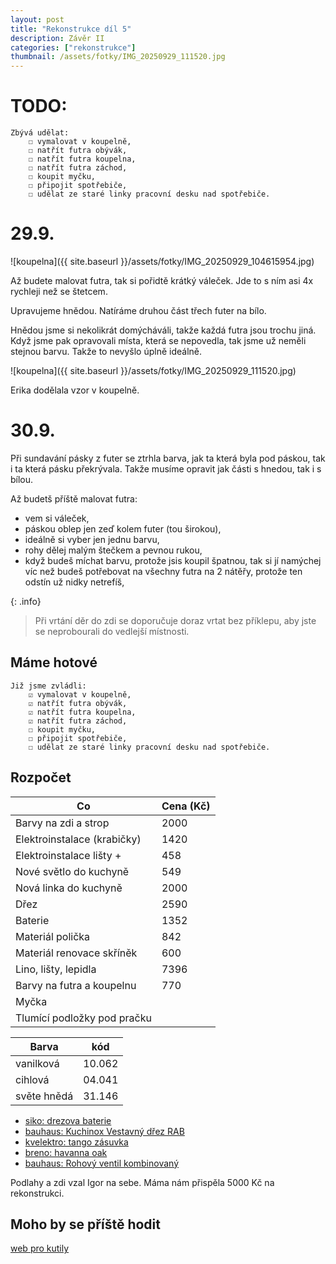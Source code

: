```yaml
---
layout: post
title: "Rekonstrukce díl 5"
description: Závěr II
categories: ["rekonstrukce"]
thumbnail: /assets/fotky/IMG_20250929_111520.jpg
---
```


# TODO:

    Zbývá udělat:
        ☐ vymalovat v koupelně,
        ☐ natřít futra obývák,
        ☐ natřít futra koupelna,
        ☐ natřít futra záchod,
        ☐ koupit myčku,
        ☐ připojit spotřebiče,
        ☐ udělat ze staré linky pracovní desku nad spotřebiče.

# 29.9.

![koupelna]({{ site.baseurl }}/assets/fotky/IMG_20250929_104615954.jpg)

Až budete malovat futra, tak si pořidtě krátký váleček. Jde to s ním asi 4x rychleji než se štetcem.

Upravujeme hnědou. Natíráme druhou část třech futer na bílo.

Hnědou jsme si nekolikrát domýcháváli, takže každá futra jsou trochu jiná. Když jsme pak opravovali místa, která se nepovedla, tak jsme už neměli stejnou barvu. Takže to nevyšlo úplně ideálně.

![koupelna]({{ site.baseurl }}/assets/fotky/IMG_20250929_111520.jpg)

Erika dodělala vzor v koupelně.

# 30.9.

Při sundavání pásky z futer se ztrhla barva, jak ta která byla pod páskou, tak i ta která pásku překrývala. Takže musíme opravit jak části s hnedou, tak i s bílou.

Až budetš příště malovat futra:
- vem si váleček,
- páskou oblep jen zeď kolem futer (tou širokou),
- ideálně si vyber jen jednu barvu,
- rohy dělej malým štečkem a pevnou rukou,
- když budeš míchat barvu, protože jsis koupil špatnou, tak si jí namýchej víc než budeš potřebovat na všechny futra na 2 nátěřy, protože ten odstín už nidky netrefíš,

{: .info}
> Při vrtání děr do zdi se doporučuje doraz vrtat bez příklepu, aby jste se neprobourali do vedlejší místnosti.

## Máme hotové

    Již jsme zvládli:
        ☑ vymalovat v koupelně,
        ☑ natřít futra obývák,
        ☑ natřít futra koupelna,
        ☑ natřít futra záchod,
        ☐ koupit myčku,
        ☐ připojit spotřebiče,
        ☐ udělat ze staré linky pracovní desku nad spotřebiče.

## Rozpočet

| Co  | Cena (Kč) |
|-----|-----------|
| Barvy na zdi a strop | 2000 |
| Elektroinstalace (krabičky) | 1420 |
| Elektroinstalace lišty + | 458 |
| Nové světlo do kuchyně | 549 |
| Nová linka do kuchyně | 2000 |
| Dřez | 2590 |
| Baterie | 1352 |
| Materiál polička | 842 |
| Materiál renovace skříněk | 600 |
| Lino, lišty, lepidla | 7396 |
| Barvy na futra a koupelnu | 770 |
| Myčka |  |
| Tlumící podložky pod pračku |  |

| Barva | kód |
|-----|-----------|
| vanilková | 10.062 |
| cihlová | 04.041 |
| světe hnědá | 31.146 |

- [siko: drezova baterie](https://www.siko.cz/drezova-baterie-sat-se-silikonovym-raminkem-cerna-matna-satbsd290cm/p/SATBSD290CM)
- [bauhaus: Kuchinox Vestavný dřez RAB](https://www.bauhaus.cz/kuchinox-vestavny-drez-rab-31325697)
- [kvelektro: tango zásuvka](https://www.kvelektro.cz/krabice-listova-kopos-lk-80x28-2zt-hb-bila-pro-dvojzasuvky-tango-p1187250)
- [breno: havanna oak](https://www.breno.cz/pvc-ambient-havanna-oak-669d-300)
- [bauhaus: Rohový ventil kombinovaný](https://www.bauhaus.cz/rohovy-ventil-kombinovany-13332373)


Podlahy a zdi vzal Igor na sebe.
Máma nám přispěla 5000 Kč na rekonstrukci.

## Moho by se příště hodit

[web pro kutily](https://www.stavebni-vzdelani.cz/rekonstrukce/)